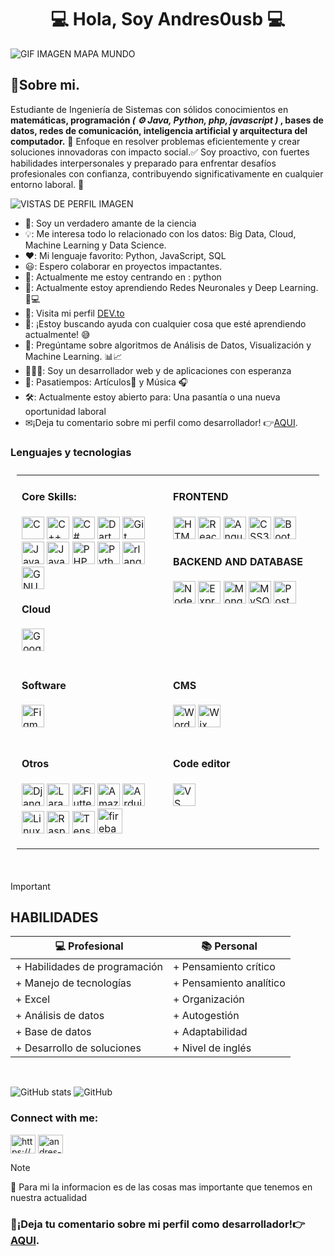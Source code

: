 <!--
CREACION DE NOTAS, DESCRIPCIONES, OBSERVACIONES Y PLANES DE MEJORA 
-->
<!--
PLANES DE MEJORA
+ Se debe reducir o comprimir la informacion para que no se vea demaciado enrredado ni resulte cansado para la vista
+ utilizar MarkDown y HTML cuando sea debido
+ MEJORAR LA LISTA DESCRIPTIVA
-->
<h1 align="center">
  💻 Hola, Soy Andres0usb 💻
</h1>

![GIF IMAGEN MAPA MUNDO](https://github.com/user-attachments/assets/7c2aac41-59cd-4e25-a977-8fbe87325f62)

<!-- 
DESCRIPCION PERSONAL
-->
## 🍕Sobre mi.  
Estudiante de Ingeniería de Sistemas con sólidos conocimientos en **matemáticas, programación ***( ⚙ Java, Python, php, javascript )*** , bases de datos, redes de  comunicación, inteligencia artificial y arquitectura del computador.** 👾 Enfoque en resolver problemas eficientemente y crear soluciones innovadoras con impacto social.✅ Soy proactivo, con fuertes habilidades interpersonales y preparado para enfrentar desafíos profesionales con confianza, contribuyendo significativamente  en cualquier entorno laboral. 📌

![VISTAS DE PERFIL IMAGEN ](https://komarev.com/ghpvc/?username=andres0usb&label=Profile%20views&color=0e75b6&style=flat)

<!--
LISTA DE DATOS PERSONALES
-->
+ 🔬: Soy un verdadero amante de la ciencia
+ 💡: Me interesa todo lo relacionado con los datos: Big Data, Cloud, Machine Learning y Data Science.
+ ❤️: Mi lenguaje favorito: Python, JavaScript, SQL
+ 😃: Espero colaborar en proyectos impactantes.
+ 🎯: Actualmente me estoy centrando en : python
+ 🌱: Actualmente estoy aprendiendo Redes Neuronales y Deep Learning. 🧠💻
+ 🍕: Visita mi perfil [DEV.to](https://dev.to/andres0usb)
+ 🤔: ¡Estoy buscando ayuda con cualquier cosa que esté aprendiendo actualmente! 😅
+ 💬: Pregúntame sobre algoritmos de Análisis de Datos, Visualización y Machine Learning. 📊📈
+ 👩🏻‍💻: Soy un desarrollador web y de aplicaciones con esperanza 
+ 🌟: Pasatiempos: Artículos📕 y Música 🎧 
+ 🛠️: Actualmente estoy abierto para: Una pasantía o una nueva oportunidad laboral
+ ✉¡Deja tu comentario sobre mi perfil como desarrollador! 👉[AQUI](https://github.com/andres0usb/andres0usb/issues/1). 

<!--
LENGUAJES & TECNOLOGIAS APRENDIDAS
-->
### Lenguajes y tecnologias

<table style="border: 0px solid #ddd; padding: 10px; margin-bottom: 10px; width: 100%;">
  <tr>
    <td style="width: 50%; vertical-align: top;">
      <h4 align="left">Core Skills:</h4>
      <p align="left">
        <a href="https://docs.microsoft.com/en-us/cpp/?view=msvc-170" target="_blank" rel="noreferrer"><img src="https://raw.githubusercontent.com/danielcranney/readme-generator/main/public/icons/skills/c-colored.svg" width="36" height="36" alt="C" /></a>
        <a href="https://docs.microsoft.com/en-us/cpp/?view=msvc-170" target="_blank" rel="noreferrer"><img src="https://raw.githubusercontent.com/danielcranney/readme-generator/main/public/icons/skills/cplusplus-colored.svg" width="36" height="36" alt="C++" /></a>
        <a href="https://docs.microsoft.com/en-us/dotnet/csharp/" target="_blank" rel="noreferrer"><img src="https://raw.githubusercontent.com/danielcranney/readme-generator/main/public/icons/skills/csharp-colored.svg" width="36" height="36" alt="C#" /></a>
        <a href="https://dart.dev/" target="_blank" rel="noreferrer"><img src="https://raw.githubusercontent.com/danielcranney/readme-generator/main/public/icons/skills/dart-colored.svg" width="36" height="36" alt="Dart" /></a>
        <a href="https://git-scm.com/" target="_blank" rel="noreferrer"><img src="https://raw.githubusercontent.com/danielcranney/readme-generator/main/public/icons/skills/git-colored.svg" width="36" height="36" alt="Git" /></a>
        <a href="https://www.oracle.com/java/" target="_blank" rel="noreferrer"><img src="https://raw.githubusercontent.com/danielcranney/readme-generator/main/public/icons/skills/java-colored.svg" width="36" height="36" alt="Java" /></a>
        <a href="https://developer.mozilla.org/en-US/docs/Web/JavaScript" target="_blank" rel="noreferrer"><img src="https://raw.githubusercontent.com/danielcranney/readme-generator/main/public/icons/skills/javascript-colored.svg" width="36" height="36" alt="JavaScript" /></a>
        <a href="https://www.php.net/" target="_blank" rel="noreferrer"><img src="https://raw.githubusercontent.com/danielcranney/readme-generator/main/public/icons/skills/php-colored.svg" width="36" height="36" alt="PHP" /></a>
        <a href="https://www.python.org/" target="_blank" rel="noreferrer"><img src="https://raw.githubusercontent.com/danielcranney/readme-generator/main/public/icons/skills/python-colored.svg" width="36" height="36" alt="Python" /></a>
        <a href="https://www.r-project.org/" target="_blank" rel="noreferrer"><img src="https://raw.githubusercontent.com/danielcranney/readme-generator/main/public/icons/skills/rlang-colored.svg" width="36" height="36" alt="rlang" /></a>
        <a href="https://www.gnu.org/software/bash/" target="_blank" rel="noreferrer"><img src="https://raw.githubusercontent.com/danielcranney/readme-generator/main/public/icons/skills/gnubash.svg" width="36" height="36" alt="GNU Bash" /></a>
      </p>
      <h4 align="left">Cloud</h4>
      <p align="left">
        <a href="https://cloud.google.com/" target="_blank" rel="noreferrer"><img src="https://raw.githubusercontent.com/danielcranney/readme-generator/main/public/icons/skills/googlecloud-colored.svg" width="36" height="36" alt="Google Cloud" /></a>
      </p>
    </td>
    <td style="width: 50%; vertical-align: top;">
      <h4 align="left">FRONTEND</h4>
      <p align="left">
        <a href="https://developer.mozilla.org/en-US/docs/Glossary/HTML5" target="_blank" rel="noreferrer"><img src="https://raw.githubusercontent.com/danielcranney/readme-generator/main/public/icons/skills/html5-colored.svg" width="36" height="36" alt="HTML5" /></a>
        <a href="https://reactjs.org/" target="_blank" rel="noreferrer"><img src="https://raw.githubusercontent.com/danielcranney/readme-generator/main/public/icons/skills/react-colored.svg" width="36" height="36" alt="React" /></a>
        <a href="https://angular.io/" target="_blank" rel="noreferrer"><img src="https://raw.githubusercontent.com/danielcranney/readme-generator/main/public/icons/skills/angularjs-colored.svg" width="36" height="36" alt="Angular" /></a>
        <a href="https://www.w3.org/TR/CSS/#css" target="_blank" rel="noreferrer"><img src="https://raw.githubusercontent.com/danielcranney/readme-generator/main/public/icons/skills/css3-colored.svg" width="36" height="36" alt="CSS3" /></a>
        <a href="https://getbootstrap.com/" target="_blank" rel="noreferrer"><img src="https://raw.githubusercontent.com/danielcranney/readme-generator/main/public/icons/skills/bootstrap-colored.svg" width="36" height="36" alt="Bootstrap" /></a>
      </p>
      <h4 align="left">BACKEND AND DATABASE</h4>
      <p align="left">
        <a href="https://nodejs.org/en/" target="_blank" rel="noreferrer"><img src="https://raw.githubusercontent.com/danielcranney/readme-generator/main/public/icons/skills/nodejs-colored.svg" width="36" height="36" alt="NodeJS" /></a>
        <a href="https://expressjs.com/" target="_blank" rel="noreferrer"><img src="https://raw.githubusercontent.com/danielcranney/readme-generator/main/public/icons/skills/express-colored.svg" width="36" height="36" alt="Express" /></a>
        <a href="https://www.mongodb.com/" target="_blank" rel="noreferrer"><img src="https://raw.githubusercontent.com/danielcranney/readme-generator/main/public/icons/skills/mongodb-colored.svg" width="36" height="36" alt="MongoDB" /></a>
        <a href="https://www.mysql.com/" target="_blank" rel="noreferrer"><img src="https://raw.githubusercontent.com/danielcranney/readme-generator/main/public/icons/skills/mysql-colored.svg" width="36" height="36" alt="MySQL" /></a>
        <a href="https://www.postgresql.org/" target="_blank" rel="noreferrer"><img src="https://raw.githubusercontent.com/danielcranney/readme-generator/main/public/icons/skills/postgresql-colored.svg" width="36" height="36" alt="PostgreSQL" /></a>
      </p>
    </td>
  </tr>
  <tr>
    <td style="width: 50%; vertical-align: top;">
      <h4 align="left">Software</h4>
      <p align="left">
        <a href="https://www.figma.com/" target="_blank" rel="noreferrer"><img src="https://raw.githubusercontent.com/danielcranney/readme-generator/main/public/icons/skills/figma-colored.svg" width="36" height="36" alt="Figma" /></a>
      </p>
    </td>
    <td style="width: 50%; vertical-align: top;">
      <h4 align="left">CMS</h4>
      <p align="left">
        <a href="https://wordpress.com" target="_blank" rel="noreferrer"><img src="https://raw.githubusercontent.com/danielcranney/readme-generator/main/public/icons/skills/wordpress-colored.svg" width="36" height="36" alt="Wordpress" /></a>
        <a href="https://wix.com" target="_blank" rel="noreferrer"><img src="https://raw.githubusercontent.com/danielcranney/readme-generator/main/public/icons/skills/wix-colored.svg" width="36" height="36" alt="Wix" /></a>
      </p>
    </td>
  </tr>
  <tr>
    <td style="width: 50%; vertical-align: top;">
      <h4 align="left">Otros</h4>
      <p align="left">
        <a href="https://www.djangoproject.com/" target="_blank" rel="noreferrer"><img src="https://raw.githubusercontent.com/danielcranney/readme-generator/main/public/icons/skills/django-colored.svg" width="36" height="36" alt="Django" /></a>
        <a href="https://laravel.com/" target="_blank" rel="noreferrer"><img src="https://raw.githubusercontent.com/danielcranney/readme-generator/main/public/icons/skills/laravel-colored.svg" width="36" height="36" alt="Laravel" /></a>
        <a href="https://flutter.dev/" target="_blank" rel="noreferrer"><img src="https://raw.githubusercontent.com/danielcranney/readme-generator/main/public/icons/skills/flutter-colored.svg" width="36" height="36" alt="Flutter" /></a>
        <a href="https://aws.amazon.com" target="_blank" rel="noreferrer"><img src="https://raw.githubusercontent.com/danielcranney/readme-generator/main/public/icons/skills/aws-colored.svg" width="36" height="36" alt="Amazon Web Services" /></a>
        <a href="https://store.arduino.cc/?gclid=Cj0KCQjw2eilBhCCARIsAG0Pf8uueBifykWcsSS4LPESeGQfxGVKJYnzV7bz471XfknQJy_1VINVWM8aAkLtEALw_wcB" target="_blank" rel="noreferrer"><img src="https://raw.githubusercontent.com/danielcranney/readme-generator/main/public/icons/skills/arduino-colored.svg" width="36" height="36" alt="Arduino" /></a>
        <a href="https://www.linux.org" target="_blank" rel="noreferrer"><img src="https://raw.githubusercontent.com/danielcranney/readme-generator/main/public/icons/skills/linux-colored.svg" width="36" height="36" alt="Linux" /></a>
        <a href="https://www.raspberrypi.org/" target="_blank" rel="noreferrer"><img src="https://raw.githubusercontent.com/danielcranney/readme-generator/main/public/icons/skills/raspberrypi-colored.svg" width="36" height="36" alt="Raspberry Pi" /></a>
        <a href="https://www.tensorflow.org/" target="_blank" rel="noreferrer"><img src="https://raw.githubusercontent.com/danielcranney/readme-generator/main/public/icons/skills/tensorflow-colored.svg" width="36" height="36" alt="TensorFlow" /></a>
        <a href="https://firebase.google.com/" target="_blank" rel="noreferrer"> <img src="https://www.vectorlogo.zone/logos/firebase/firebase-icon.svg" alt="firebase" width="40" height="40"/> </a> </p>
      </p>
    </td>
    <td style="width: 50%; vertical-align: top;">
      <h4 align="left">Code editor</h4>
      <p align="left">
        <a href="https://code.visualstudio.com/" target="_blank" rel="noreferrer"><img src="https://raw.githubusercontent.com/danielcranney/readme-generator/main/public/icons/skills/visualstudiocode.svg" width="36" height="36" alt="VS Code" /></a>
      </p>
    </td>
  </tr>
</table>
<br>

<!--
Resaltar las habilidades profesionales y personales
-->

> [!IMPORTANT]
> ## HABILIDADES
> | 💻 Profesional               | 📚 Personal             |
>|------------------------------|-------------------------|
>| + Habilidades de programación| + Pensamiento crítico   |
>| + Manejo de tecnologías      | + Pensamiento analítico |
>| + Excel                      | + Organización          |
>| + Análisis de datos          | + Autogestión           |
>| + Base de datos              | + Adaptabilidad         |
>| + Desarrollo de soluciones   | + Nivel de inglés       |
>

<br>

<!--
ANALITICAS DE GITHUB
-->

![GitHub stats](https://github-readme-stats.vercel.app/api?username=andres0usb&show_icons=true&locale=en)
![GitHub](https://github-profile-trophy.vercel.app/?username=andres0usb)

<!--
REDES SOCIALES Y PLATAFORMAS
-->

<h3 align="left">Connect with me:</h3>
<p align="left">
<a href="https://dev.to/https://dev.to/andres0usb" target="blank"><img align="center" src="https://raw.githubusercontent.com/rahuldkjain/github-profile-readme-generator/master/src/images/icons/Social/devto.svg" alt="https://dev.to/andres0usb" height="30" width="40" /></a>
<a href="https://linkedin.com/in/andres-jimenez-01749322b" target="blank"><img align="center" src="https://raw.githubusercontent.com/rahuldkjain/github-profile-readme-generator/master/src/images/icons/Social/linked-in-alt.svg" alt="andres-jimenez-01749322b" height="30" width="40" /></a>
</p>



> [!NOTE]
>
> 💾 Para mi la informacion es de las cosas mas importante que tenemos en nuestra actualidad
>### 📑¡Deja tu comentario sobre mi perfil como desarrollador!👉[AQUI](https://github.com/andres0usb/andres0usb/issues/1). 
>

<!--

![a5ce005b46fba15c532638beb2c0373a](https://github.com/user-attachments/assets/01a22f0b-3be9-4bce-9e34-cea1c72d5e60)



- [x] #
`
println ("Hola mundo");
`
This site was built using [GitHub Pages](https://pages.github.com/).
-->


<!--
**andres0usb/andres0usb** is a ✨ _special_ ✨ repository because its `README.md` (this file) appears on your GitHub profile.

Here are some ideas to get you started:

- 🔭 I’m currently working on ...
- 🌱 I’m currently learning ...
- 👯 I’m looking to collaborate on ...
- 🤔 I’m looking for help with ...
- 💬 Ask me about ...
- 📫 How to reach me: ...
- 😄 Pronouns: ...
- ⚡ Fun fact: ...
-->
